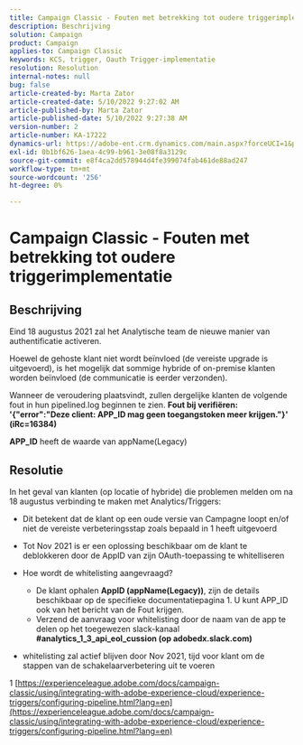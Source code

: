 ```yaml
---
title: Campaign Classic - Fouten met betrekking tot oudere triggerimplementatie
description: Beschrijving
solution: Campaign
product: Campaign
applies-to: Campaign Classic
keywords: KCS, trigger, Oauth Trigger-implementatie
resolution: Resolution
internal-notes: null
bug: false
article-created-by: Marta Zator
article-created-date: 5/10/2022 9:27:02 AM
article-published-by: Marta Zator
article-published-date: 5/10/2022 9:27:38 AM
version-number: 2
article-number: KA-17222
dynamics-url: https://adobe-ent.crm.dynamics.com/main.aspx?forceUCI=1&pagetype=entityrecord&etn=knowledgearticle&id=4ba79854-43d0-ec11-a7b5-00224809c101
exl-id: 0b1bf626-1aea-4c99-b961-3e08f8a3129c
source-git-commit: e8f4ca2dd578944d4fe399074fab461de88ad247
workflow-type: tm+mt
source-wordcount: '256'
ht-degree: 0%

---
```


# Campaign Classic - Fouten met betrekking tot oudere triggerimplementatie

## Beschrijving


Eind 18 augustus 2021 zal het Analytische team de nieuwe manier van authentificatie activeren.

Hoewel de gehoste klant niet wordt beïnvloed (de vereiste upgrade is uitgevoerd), is het mogelijk dat sommige hybride of on-premise klanten worden beïnvloed (de communicatie is eerder verzonden).

Wanneer de veroudering plaatsvindt, zullen dergelijke klanten de volgende fout in hun pipelined.log beginnen te zien.
<b>Fout bij verifiëren: &#39;{&quot;error&quot;:&quot;Deze client: APP_ID mag geen toegangstoken meer krijgen.&quot;}&#39; (iRc=16384)</b>

<b>APP_ID</b> heeft de waarde van appName(Legacy)


## Resolutie


In het geval van klanten (op locatie of hybride) die problemen melden om na 18 augustus verbinding te maken met Analytics/Triggers:

- Dit betekent dat de klant op een oude versie van Campagne loopt en/of niet de vereiste verbeteringsstap zoals bepaald in 1 heeft uitgevoerd
- Tot Nov 2021 is er een oplossing beschikbaar om de klant te deblokkeren door de AppID van zijn OAuth-toepassing te whitelliseren
- Hoe wordt de whitelisting aangevraagd?

   - De klant ophalen <b>AppID (appName(Legacy))</b>, zijn de details beschikbaar op de specifieke documentatiepagina 1. U kunt APP_ID ook van het bericht van de Fout krijgen.
   - Verzend de aanvraag voor whitelisting door de naam van de app te delen op het toegewezen slack-kanaal <b>#analytics_1_3_api_eol_cussion (op adobedx.slack.com)</b>
- whitelisting zal actief blijven door Nov 2021, tijd voor klant om de stappen van de schakelaarverbetering uit te voeren


1 [https://experienceleague.adobe.com/docs/campaign-classic/using/integrating-with-adobe-experience-cloud/experience-triggers/configuring-pipeline.html?lang=en](https://experienceleague.adobe.com/docs/campaign-classic/using/integrating-with-adobe-experience-cloud/experience-triggers/configuring-pipeline.html?lang=en)
